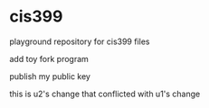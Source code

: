 cis399
======
playground repository for cis399 files

add toy fork program

publish my public key

this is u2's change that conflicted with u1's change
